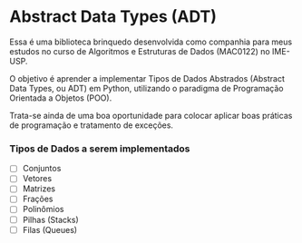 # Abstract Data Types (ADT)

Essa é uma biblioteca brinquedo desenvolvida como companhia para meus estudos no curso de Algoritmos e Estruturas de Dados (MAC0122) no IME-USP. 

O objetivo é aprender a implementar Tipos de Dados Abstrados (Abstract Data Types, ou ADT) em Python, utilizando o paradigma de Programação Orientada a Objetos (POO).

Trata-se ainda de uma boa oportunidade para colocar aplicar boas práticas de programação e tratamento de exceções.

### Tipos de Dados a serem implementados

- [ ] Conjuntos
- [ ] Vetores
- [ ] Matrizes
- [ ] Frações
- [ ] Polinômios
- [ ] Pilhas (Stacks)
- [ ] Filas (Queues)
